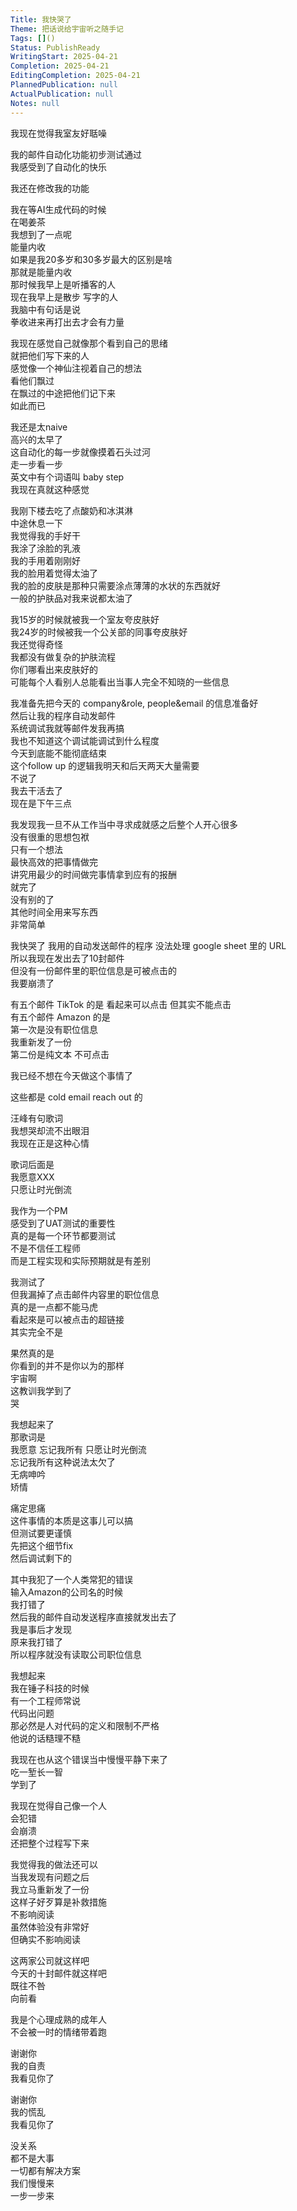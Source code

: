 ```yaml
---  
Title: 我快哭了  
Theme: 把话说给宇宙听之随手记  
Tags: []()  
Status: PublishReady  
WritingStart: 2025-04-21  
Completion: 2025-04-21  
EditingCompletion: 2025-04-21  
PlannedPublication: null  
ActualPublication: null  
Notes: null  
---  
```

  
我现在觉得我室友好聒噪  
  
我的邮件自动化功能初步测试通过  
我感受到了自动化的快乐  
  
我还在修改我的功能  
  
我在等AI生成代码的时候  
在喝姜茶  
我想到了一点呢  
能量内收  
如果是我20多岁和30多岁最大的区别是啥  
那就是能量内收  
那时候我早上是听播客的人  
现在我早上是散步 写字的人   
我脑中有句话是说  
拳收进来再打出去才会有力量  
  
我现在感觉自己就像那个看到自己的思绪  
就把他们写下来的人  
感觉像一个神仙注视着自己的想法  
看他们飘过  
在飘过的中途把他们记下来  
如此而已  
  
我还是太naive   
高兴的太早了  
这自动化的每一步就像摸着石头过河  
走一步看一步  
英文中有个词语叫 baby step  
我现在真就这种感觉  
  
我刚下楼去吃了点酸奶和冰淇淋  
中途休息一下  
我觉得我的手好干  
我涂了涂脸的乳液  
我的手用着刚刚好  
我的脸用着觉得太油了  
我的脸的皮肤是那种只需要涂点薄薄的水状的东西就好  
一般的护肤品对我来说都太油了  
  
我15岁的时候就被我一个室友夸皮肤好  
我24岁的时候被我一个公关部的同事夸皮肤好  
我还觉得奇怪  
我都没有做复杂的护肤流程  
你们哪看出来皮肤好的  
可能每个人看别人总能看出当事人完全不知晓的一些信息  
  
我准备先把今天的 company&role, people&email 的信息准备好  
然后让我的程序自动发邮件  
系统调试我就等邮件发我再搞  
我也不知道这个调试能调试到什么程度  
今天到底能不能彻底结束  
这个follow up 的逻辑我明天和后天两天大量需要  
不说了   
我去干活去了  
现在是下午三点  
  
我发现我一旦不从工作当中寻求成就感之后整个人开心很多  
没有很重的思想包袱  
只有一个想法  
最快高效的把事情做完  
讲究用最少的时间做完事情拿到应有的报酬  
就完了  
没有别的了  
其他时间全用来写东西  
非常简单  
  
我快哭了 我用的自动发送邮件的程序 没法处理 google sheet 里的 URL  
所以我现在发出去了10封邮件  
但没有一份邮件里的职位信息是可被点击的  
我要崩溃了  
  
有五个邮件 TikTok 的是 看起来可以点击 但其实不能点击  
有五个邮件 Amazon 的是   
第一次是没有职位信息  
我重新发了一份  
第二份是纯文本 不可点击  
  
我已经不想在今天做这个事情了  
  
这些都是 cold email reach out 的  
  
汪峰有句歌词  
我想哭却流不出眼泪  
我现在正是这种心情  
  
歌词后面是  
我愿意XXX  
只愿让时光倒流  
  
我作为一个PM  
感受到了UAT测试的重要性  
真的是每一个环节都要测试  
不是不信任工程师  
而是工程实现和实际预期就是有差别  
  
我测试了  
但我漏掉了点击邮件内容里的职位信息  
真的是一点都不能马虎  
看起來是可以被点击的超链接  
其实完全不是  
  
果然真的是  
你看到的并不是你以为的那样  
宇宙啊  
这教训我学到了  
哭  
  
  
我想起来了  
那歌词是  
我愿意 忘记我所有 只愿让时光倒流  
忘记我所有这种说法太欠了  
无病呻吟  
矫情  
  
痛定思痛  
这件事情的本质是这事儿可以搞  
但测试要更谨慎  
先把这个细节fix  
然后调试剩下的  
  
其中我犯了一个人类常犯的错误  
输入Amazon的公司名的时候  
我打错了  
然后我的邮件自动发送程序直接就发出去了  
我是事后才发现  
原来我打错了  
所以程序就没有读取公司职位信息  
  
我想起来  
我在锤子科技的时候  
有一个工程师常说  
代码出问题  
那必然是人对代码的定义和限制不严格  
他说的话糙理不糙  
  
我现在也从这个错误当中慢慢平静下来了  
吃一堑长一智  
学到了  
  
我现在觉得自己像一个人  
会犯错  
会崩溃  
还把整个过程写下来  
  
我觉得我的做法还可以  
当我发现有问题之后  
我立马重新发了一份  
这样子好歹算是补救措施  
不影响阅读  
虽然体验没有非常好  
但确实不影响阅读  
  
这两家公司就这样吧  
今天的十封邮件就这样吧  
既往不咎  
向前看  
  
我是个心理成熟的成年人  
不会被一时的情绪带着跑  
  
谢谢你  
我的自责  
我看见你了  
  
谢谢你  
我的慌乱  
我看见你了  
  
没关系  
都不是大事  
一切都有解决方案  
我们慢慢来  
一步一步来  
  